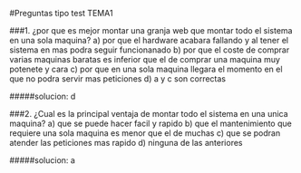 #Preguntas tipo test TEMA1

###1. ¿por que es mejor montar una granja web que montar todo el sistema en una sola maquina?
    a) por que el hardware acabara fallando y al tener el sistema en mas podra seguir funcionanado
    b) por que el coste de comprar varias maquinas baratas es inferior que el de comprar una maquina 
       muy potenete y cara
    c) por que en una sola maquina llegara el momento en el que no podra servir mas peticiones
    d) a y c son correctas
    
#####solucion: d

###2. ¿Cual es la principal ventaja de montar todo el sistema en una unica maquina?
    a) que se puede hacer facil y rapido
    b) que el mantenimiento que requiere una sola maquina es menor que el de muchas
    c) que se podran atender las peticiones mas rapido
    d) ninguna de las anteriores

#####solucion: a
